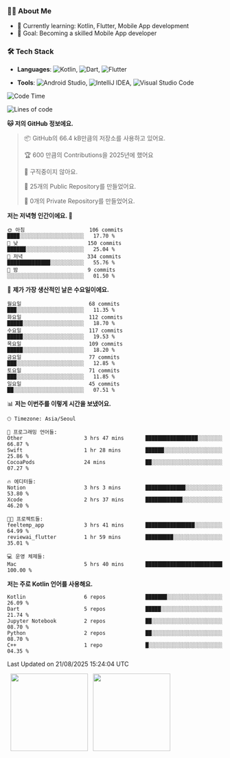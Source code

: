 ### 👨‍💻 About Me
- 🌱 Currently learning: Kotlin, Flutter, Mobile App development
- 🎯 Goal: Becoming a skilled Mobile App developer

### 🛠 Tech Stack
- **Languages**: ![Kotlin](https://img.shields.io/badge/Kotlin-0095D5?style=flat-square&logo=kotlin&logoColor=white), ![Dart](https://img.shields.io/badge/Dart-0175C2?style=flat-square&logo=dart&logoColor=white), ![Flutter](https://img.shields.io/badge/Flutter-02569B?style=flat-square&logo=flutter&logoColor=white)

- **Tools**:
![Android Studio](https://img.shields.io/badge/Android%20Studio-3DDC84?style=flat-square&logo=android-studio&logoColor=white), 
![IntelliJ IDEA](https://img.shields.io/badge/IntelliJ%20IDEA-000000?style=flat-square&logo=intellij-idea&logoColor=white), 
![Visual Studio Code](https://img.shields.io/badge/VS%20Code-007ACC?style=flat-square&logo=visual-studio-code&logoColor=white)

<!--START_SECTION:waka-->
![Code Time](http://img.shields.io/badge/Code%20Time-232%20hrs%2044%20mins-blue)

![Lines of code](https://img.shields.io/badge/%EC%A0%80%EB%8A%94%20%EC%97%AC%ED%83%9C%EA%B9%8C%EC%A7%80%20-325.4%20thousand%20%EC%A4%84%EC%9D%98%20%EC%BD%94%EB%93%9C%EB%A5%BC%20%EC%9E%91%EC%84%B1%ED%96%88%EC%96%B4%EC%9A%94.-blue)

**🐱 저의 GitHub 정보에요.** 

> 📦 GitHub의 66.4 kB만큼의 저장소를 사용하고 있어요. 
 > 
> 🏆 600 만큼의 Contributions을 2025년에 했어요
 > 
> 🚫 구직중이지 않아요.
 > 
> 📜 25개의 Public Repository를 만들었어요. 
 > 
> 🔑 0개의 Private Repository를 만들었어요. 
 > 
**저는 저녁형 인간이에요. 🦉** 

```text
🌞 아침                     106 commits         ████░░░░░░░░░░░░░░░░░░░░░   17.70 % 
🌆 낮　                     150 commits         ██████░░░░░░░░░░░░░░░░░░░   25.04 % 
🌃 저녁                     334 commits         ██████████████░░░░░░░░░░░   55.76 % 
🌙 밤　                     9 commits           ░░░░░░░░░░░░░░░░░░░░░░░░░   01.50 % 
```
📅 **제가 가장 생산적인 날은 수요일이에요.** 

```text
월요일                      68 commits          ███░░░░░░░░░░░░░░░░░░░░░░   11.35 % 
화요일                      112 commits         █████░░░░░░░░░░░░░░░░░░░░   18.70 % 
수요일                      117 commits         █████░░░░░░░░░░░░░░░░░░░░   19.53 % 
목요일                      109 commits         █████░░░░░░░░░░░░░░░░░░░░   18.20 % 
금요일                      77 commits          ███░░░░░░░░░░░░░░░░░░░░░░   12.85 % 
토요일                      71 commits          ███░░░░░░░░░░░░░░░░░░░░░░   11.85 % 
일요일                      45 commits          ██░░░░░░░░░░░░░░░░░░░░░░░   07.51 % 
```


📊 **저는 이번주를 이렇게 시간을 보냈어요.** 

```text
🕑︎ Timezone: Asia/Seoul

💬 프로그래밍 언어들: 
Other                    3 hrs 47 mins       █████████████████░░░░░░░░   66.87 % 
Swift                    1 hr 28 mins        ██████░░░░░░░░░░░░░░░░░░░   25.86 % 
CocoaPods                24 mins             ██░░░░░░░░░░░░░░░░░░░░░░░   07.27 % 

🔥 에디터들: 
Notion                   3 hrs 3 mins        █████████████░░░░░░░░░░░░   53.80 % 
Xcode                    2 hrs 37 mins       ████████████░░░░░░░░░░░░░   46.20 % 

🐱‍💻 프로젝트들: 
feeltemp_app             3 hrs 41 mins       ████████████████░░░░░░░░░   64.99 % 
reviewai_flutter         1 hr 59 mins        █████████░░░░░░░░░░░░░░░░   35.01 % 

💻 운영 체제들: 
Mac                      5 hrs 40 mins       █████████████████████████   100.00 % 
```

**저는 주로 Kotlin 언어를 사용해요.** 

```text
Kotlin                   6 repos             ███████░░░░░░░░░░░░░░░░░░   26.09 % 
Dart                     5 repos             █████░░░░░░░░░░░░░░░░░░░░   21.74 % 
Jupyter Notebook         2 repos             ██░░░░░░░░░░░░░░░░░░░░░░░   08.70 % 
Python                   2 repos             ██░░░░░░░░░░░░░░░░░░░░░░░   08.70 % 
C++                      1 repo              █░░░░░░░░░░░░░░░░░░░░░░░░   04.35 % 
```




 Last Updated on 21/08/2025 15:24:04 UTC
<!--END_SECTION:waka-->

<p>
  <img height="180em" src="https://github-readme-stats.vercel.app/api?username=JongHyun070105&show_icons=true&include_all_commits=true&bg_color=0d1117&title_color=ffffff&text_color=c9d1d9&icon_color=79ff97">
  <img height="180em" src="https://github-readme-stats.vercel.app/api/top-langs/?username=JongHyun070105&layout=compact&langs_count=4&bg_color=0d1117&title_color=ffffff&text_color=c9d1d9&hide=php,jupyter%20notebook&hide_repo=EcoStep,mimir,git-session">
</p>
